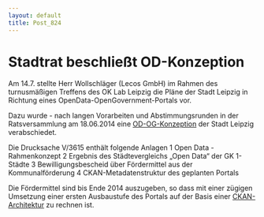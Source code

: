 ```yaml
---
layout: default
title: Post_824
---
```



# Stadtrat beschließt OD-Konzeption

Am 14.7. stellte Herr Wollschläger (Lecos GmbH) im Rahmen des turnusmäßigen Treffens des OK Lab Leipzig die Pläne der Stadt Leipzig in Richtung eines OpenData-OpenGovernment-Portals vor.

Dazu wurde - nach langen Vorarbeiten und Abstimmungsrunden in der Ratsversammlung am 18.06.2014 eine <a href="http://notes.leipzig.de/appl/laura/wp5/kais02.nsf/%28WebVorlagenNr%29/B9F0508BE42227B7C1257C7F002F23F9?opendocument">OD-OG-Konzeption</a> der Stadt Leipzig verabschiedet.

Die Drucksache V/3615 enthält folgende Anlagen
1 Open Data - Rahmenkonzept
2 Ergebnis des Städtevergleichs „Open Data“ der GK 1-Städte
3 Bewilligungsbescheid über Fördermittel aus der Kommunalförderung
4 CKAN-Metadatenstruktur des geplanten Portals

Die Fördermittel sind bis Ende 2014 auszugeben, so dass mit einer zügigen Umsetzung einer ersten Ausbaustufe des Portals auf der Basis einer <a href="http://ckan.org/">CKAN-Architektur</a> zu rechnen ist.

